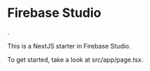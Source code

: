 
 # Firebase Studio
.

This is a NextJS starter in Firebase Studio.

To get started, take a look at src/app/page.tsx.

